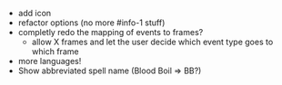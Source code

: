 - add icon
- refactor options (no more #info-1 stuff)
- completly redo the mapping of events to frames?
  - allow X frames and let the user decide which event type goes to which frame
- more languages!
- Show abbreviated spell name (Blood Boil => BB?)
